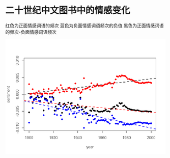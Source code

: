 二十世纪中文图书中的情感变化
====================================================

红色为正面情感词语的频次
蓝色为负面情感词语频次的负值
黑色为正面情感词语的频次-负面情感词语频次

![plot of chunk unnamed-chunk-6](./analysis_files/figure-html/unnamed-chunk-6.png) 


